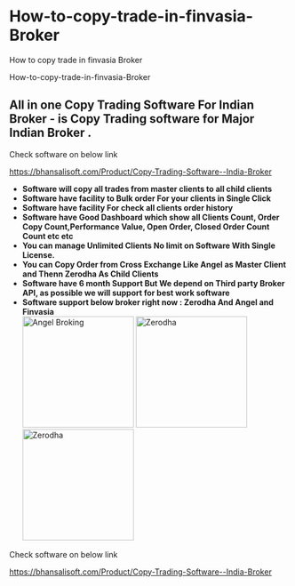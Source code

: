 # How-to-copy-trade-in-finvasia-Broker
How to copy trade in finvasia Broker

 How-to-copy-trade-in-finvasia-Broker

## All in one Copy Trading Software For Indian Broker - is Copy Trading software for Major Indian Broker .
Check software on below link

https://bhansalisoft.com/Product/Copy-Trading-Software--India-Broker
<ul>
<li>
                        <strong>Software will copy all trades from master clients to all child clients</strong>
                    </li>
<li>
                         <strong>Software have facility to Bulk order For your clients in Single Click</strong>
                    </li>
<li>
                         <strong>Software have facility For check all clients order history</strong>
                    </li>
<li>
                         <strong>Software have Good Dashboard which show all Clients Count, Order Copy Count,Performance Value, Open Order, Closed Order Count Count etc etc</strong>
                    </li>
<li>
                         <strong>You can manage Unlimited Clients No limit on Software With Single License.</strong>
                    </li>
<li>
                         <strong>You can Copy Order from Cross Exchange Like Angel as Master Client and Thenn Zerodha As Child Clients</strong>
                    </li>
<li>
                         <strong>Software have 6 month Support But We depend on Third party Broker API, as possible we will support for best work software</strong>
                    </li>
<li>
                         <strong>Software support below broker right now : Zerodha And Angel  and Finvasia </strong>
						 <br />
						 <img lass="img1"  src="https://bhansalisoft.com/evantosnap/copytradeing/angel.jpg" style="width: 200px; height: 200px;" alt="Angel Broking"  width="200px" />
						 <img  class="img1" alt="Zerodha" src="https://bhansalisoft.com/evantosnap/copytradeing/zerodha.png" style="width: 200px; height: 200px;"  width="200px" />
	 <img  class="img1" alt="Zerodha" src="https://bhansalisoft.com/evantosnap/copytradeing/finvasia.png" style="width: 200px; height: 200px;"  width="200px" />
						 </li>
</ul>

Check software on below link

https://bhansalisoft.com/Product/Copy-Trading-Software--India-Broker
